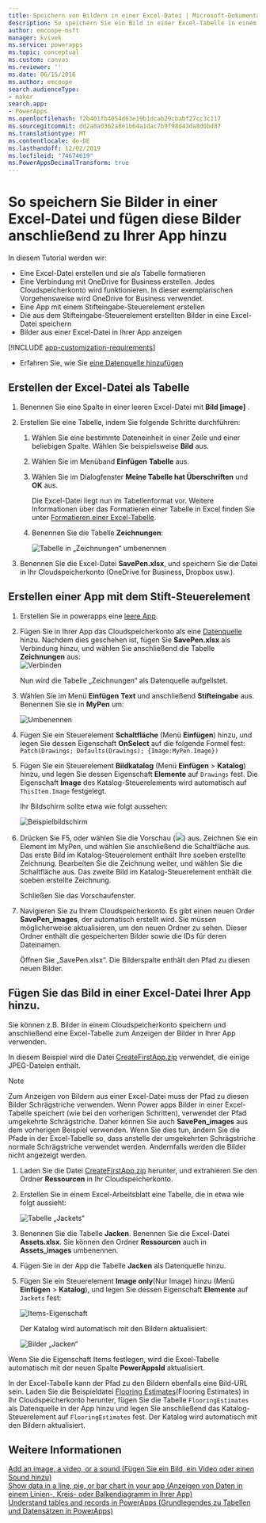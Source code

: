 ```yaml
---
title: Speichern von Bildern in einer Excel-Datei | Microsoft-Dokumentation
description: So speichern Sie ein Bild in einer Excel-Tabelle in einem Cloudspeicherkonto
author: emcoope-msft
manager: kvivek
ms.service: powerapps
ms.topic: conceptual
ms.custom: canvas
ms.reviewer: ''
ms.date: 06/15/2016
ms.author: emcoope
search.audienceType:
- maker
search.app:
- PowerApps
ms.openlocfilehash: f2b401fb4054d63e19b1dcab29cbabf27cc3c117
ms.sourcegitcommit: dd2a8a0362a8e1b64a1dac7b9f98d43da8d0bd87
ms.translationtype: MT
ms.contentlocale: de-DE
ms.lasthandoff: 12/02/2019
ms.locfileid: "74674619"
ms.PowerAppsDecimalTransform: true
---
```

# <a name="how-to-save-images-in-an-excel-file-and-then-add-these-images-to-your-app"></a>So speichern Sie Bilder in einer Excel-Datei und fügen diese Bilder anschließend zu Ihrer App hinzu

In diesem Tutorial werden wir:

* Eine Excel-Datei erstellen und sie als Tabelle formatieren
* Eine Verbindung mit OneDrive for Business erstellen. Jedes Cloudspeicherkonto wird funktionieren. In dieser exemplarischen Vorgehensweise wird OneDrive for Business verwendet.
* Eine App mit einem Stifteingabe-Steuerelement erstellen
* Die aus dem Stifteingabe-Steuerelement erstellten Bilder in eine Excel-Datei speichern
* Bilder aus einer Excel-Datei in Ihrer App anzeigen

[!INCLUDE [app-customization-requirements](../../includes/app-customization-requirements.md)]
* Erfahren Sie, wie Sie [eine Datenquelle hinzufügen](add-data-connection.md)

## <a name="create-the-excel-file-as-a-table"></a>Erstellen der Excel-Datei als Tabelle

1. Benennen Sie eine Spalte in einer leeren Excel-Datei mit **Bild [image]** .
2. Erstellen Sie eine Tabelle, indem Sie folgende Schritte durchführen:    
   
   1. Wählen Sie eine bestimmte Dateneinheit in einer Zeile und einer beliebigen Spalte. Wählen Sie beispielsweise **Bild** aus.
   2. Wählen Sie im Menüband **Einfügen** **Tabelle** aus.
   3. Wählen Sie im Dialogfenster **Meine Tabelle hat Überschriften** und **OK** aus.
      
      Die Excel-Datei liegt nun im Tabellenformat vor. Weitere Informationen über das Formatieren einer Tabelle in Excel finden Sie unter [Formatieren einer Excel-Tabelle](https://support.office.com/article/Format-an-Excel-table-6789619F-C889-495C-99C2-2F971C0E2370).
   4. Benennen Sie die Tabelle **Zeichnungen**:  
      
      ![Tabelle in „Zeichnungen“ umbenennen](./media/tutorial-working-with-images-in-excel/drawings-table.png)
3. Benennen Sie die Excel-Datei **SavePen.xlsx**, und speichern Sie die Datei in Ihr Cloudspeicherkonto (OneDrive for Business, Dropbox usw.).

## <a name="create-an-app-with-the-pen-control"></a>Erstellen einer App mit dem Stift-Steuerelement
1. Erstellen Sie in powerapps eine [leere App](get-started-create-from-blank.md).
2. Fügen Sie in Ihrer App das Cloudspeicherkonto als eine [Datenquelle](add-data-connection.md) hinzu. Nachdem dies geschehen ist, fügen Sie **SavePen.xlsx** als Verbindung hinzu, und wählen Sie anschließend die Tabelle **Zeichnungen** aus:  
   ![Verbinden](./media/tutorial-working-with-images-in-excel/savepen.png)  
   
   Nun wird die Tabelle „Zeichnungen“ als Datenquelle aufgelistet.
3. Wählen Sie im Menü **Einfügen** **Text** und anschließend **Stifteingabe** aus. Benennen Sie sie in **MyPen** um:  
   
   ![Umbenennen](./media/tutorial-working-with-images-in-excel/rename-mypen.png)
4. Fügen Sie ein Steuerelement **Schaltfläche** (Menü **Einfügen**) hinzu, und legen Sie dessen Eigenschaft **OnSelect** auf die folgende Formel fest:  
   `Patch(Drawings; Defaults(Drawings); {Image:MyPen.Image})`
5. Fügen Sie ein Steuerelement **Bildkatalog** (Menü **Einfügen** > **Katalog**) hinzu, und legen Sie dessen Eigenschaft **Elemente** auf `Drawings` fest. Die Eigenschaft **Image** des Katalog-Steuerelements wird automatisch auf `ThisItem.Image` festgelegt.
   
   Ihr Bildschirm sollte etwa wie folgt aussehen:  
   
   ![Beispielbildschirm](./media/tutorial-working-with-images-in-excel/screen.png)  
6. Drücken Sie F5, oder wählen Sie die Vorschau (![](./media/tutorial-working-with-images-in-excel/preview.png)) aus. Zeichnen Sie ein Element im MyPen, und wählen Sie anschließend die Schaltfläche aus. Das erste Bild im Katalog-Steuerelement enthält Ihre soeben erstellte Zeichnung. Bearbeiten Sie die Zeichnung weiter, und wählen Sie die Schaltfläche aus. Das zweite Bild im Katalog-Steuerelement enthält die soeben erstellte Zeichnung.
   
   Schließen Sie das Vorschaufenster.
7. Navigieren Sie zu Ihrem Cloudspeicherkonto. Es gibt einen neuen Order **SavePen_images**, der automatisch erstellt wird. Sie müssen möglicherweise aktualisieren, um den neuen Ordner zu sehen. Dieser Ordner enthält die gespeicherten Bilder sowie die IDs für deren Dateinamen.
   
    Öffnen Sie „SavePen.xlsx“. Die Bilderspalte enthält den Pfad zu diesen neuen Bilder.

## <a name="add-the-image-in-an-excel-file-to-your-app"></a>Fügen Sie das Bild in einer Excel-Datei Ihrer App hinzu.
Sie können z.B. Bilder in einem Cloudspeicherkonto speichern und anschließend eine Excel-Tabelle zum Anzeigen der Bilder in Ihrer App verwenden.

In diesem Beispiel wird die Datei [CreateFirstApp.zip](https://pwrappssamples.blob.core.windows.net/samples/CreateFirstApp.zip) verwendet, die einige JPEG-Dateien enthält.

> [!NOTE]
> Zum Anzeigen von Bildern aus einer Excel-Datei muss der Pfad zu diesen Bilder Schrägstriche verwenden. Wenn Power apps Bilder in einer Excel-Tabelle speichert (wie bei den vorherigen Schritten), verwendet der Pfad umgekehrte Schrägstriche. Daher können Sie auch **SavePen_images** aus dem vorherigen Beispiel verwenden. Wenn Sie dies tun, ändern Sie die Pfade in der Excel-Tabelle so, dass anstelle der umgekehrten Schrägstriche normale Schrägstriche verwendet werden. Andernfalls werden die Bilder nicht angezeigt werden.  

1. Laden Sie die Datei [CreateFirstApp.zip](https://pwrappssamples.blob.core.windows.net/samples/CreateFirstApp.zip) herunter, und extrahieren Sie den Ordner **Ressourcen** in Ihr Cloudspeicherkonto.
2. Erstellen Sie in einem Excel-Arbeitsblatt eine Tabelle, die in etwa wie folgt aussieht:
   
    ![Tabelle „Jackets“](./media/tutorial-working-with-images-in-excel/jackets.png)
3. Benennen Sie die Tabelle **Jacken**. Benennen Sie die Excel-Datei **Assets.xlsx**. Sie können den Ordner **Ressourcen** auch in **Assets_images** umbenennen.
4. Fügen Sie in der App die Tabelle **Jacken** als Datenquelle hinzu.  
5. Fügen Sie ein Steuerelement **Image only**(Nur Image) hinzu (Menü **Einfügen** > **Katalog**), und legen Sie dessen Eigenschaft **Elemente** auf `Jackets` fest:  
   
    ![Items-Eigenschaft](./media/tutorial-working-with-images-in-excel/items-jackets.png)
   
    Der Katalog wird automatisch mit den Bildern aktualisiert:  
   
    ![Bilder „Jacken“](./media/tutorial-working-with-images-in-excel/images.png)

Wenn Sie die Eigenschaft Items festlegen, wird die Excel-Tabelle automatisch mit der neuen Spalte **PowerAppsId** aktualisiert.

In der Excel-Tabelle kann der Pfad zu den Bildern ebenfalls eine Bild-URL sein. Laden Sie die Beispieldatei [Flooring Estimates](https://pwrappssamples.blob.core.windows.net/samples/FlooringEstimates.xlsx)(Flooring Estimates) in Ihr Cloudspeicherkonto herunter, fügen Sie die Tabelle `FlooringEstimates` als Datenquelle in der App hinzu und legen Sie anschließend das Katalog-Steuerelement auf `FlooringEstimates` fest. Der Katalog wird automatisch mit den Bildern aktualisiert.

## <a name="learn-more"></a>Weitere Informationen
[Add an image, a video, or a sound (Fügen Sie ein Bild, ein Video oder einen Sound hinzu)](add-images-pictures-audio-video.md)  
[Show data in a line, pie, or bar chart in your app (Anzeigen von Daten in einem Linien-, Kreis- oder Balkendiagramm in Ihrer App)](use-line-pie-bar-chart.md)  
[Understand tables and records in PowerApps (Grundlegendes zu Tabellen und Datensätzen in PowerApps)](working-with-tables.md)

